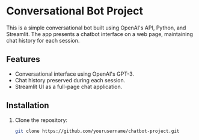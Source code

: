 # Conversational Bot Project

This is a simple conversational bot built using OpenAI's API, Python, and Streamlit. The app presents a chatbot interface on a web page, maintaining chat history for each session.

## Features

- Conversational interface using OpenAI's GPT-3.
- Chat history preserved during each session.
- Streamlit UI as a full-page chat application.

## Installation

1. Clone the repository:
   ```bash
   git clone https://github.com/yourusername/chatbot-project.git